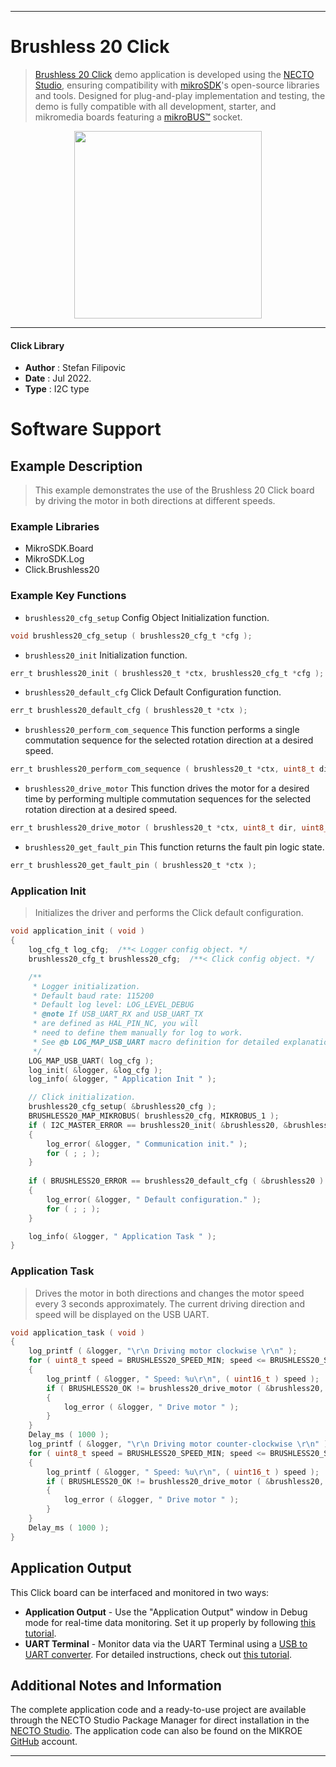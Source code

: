 
---
# Brushless 20 Click

> [Brushless 20 Click](https://www.mikroe.com/?pid_product=MIKROE-5294) demo application is developed using
the [NECTO Studio](https://www.mikroe.com/necto), ensuring compatibility with [mikroSDK](https://www.mikroe.com/mikrosdk)'s
open-source libraries and tools. Designed for plug-and-play implementation and testing, the demo is fully compatible with
all development, starter, and mikromedia boards featuring a [mikroBUS&trade;](https://www.mikroe.com/mikrobus) socket.

<p align="center">
  <img src="https://www.mikroe.com/?pid_product=MIKROE-5294&image=1" height=300px>
</p>

---

#### Click Library

- **Author**        : Stefan Filipovic
- **Date**          : Jul 2022.
- **Type**          : I2C type

# Software Support

## Example Description

> This example demonstrates the use of the Brushless 20 Click board by driving the motor in both directions at different speeds.

### Example Libraries

- MikroSDK.Board
- MikroSDK.Log
- Click.Brushless20

### Example Key Functions

- `brushless20_cfg_setup` Config Object Initialization function.
```c
void brushless20_cfg_setup ( brushless20_cfg_t *cfg );
```

- `brushless20_init` Initialization function.
```c
err_t brushless20_init ( brushless20_t *ctx, brushless20_cfg_t *cfg );
```

- `brushless20_default_cfg` Click Default Configuration function.
```c
err_t brushless20_default_cfg ( brushless20_t *ctx );
```

- `brushless20_perform_com_sequence` This function performs a single commutation sequence for the selected rotation direction at a desired speed.
```c
err_t brushless20_perform_com_sequence ( brushless20_t *ctx, uint8_t dir, uint8_t speed );
```

- `brushless20_drive_motor` This function drives the motor for a desired time by performing multiple commutation sequences for the selected rotation direction at a desired speed.
```c
err_t brushless20_drive_motor ( brushless20_t *ctx, uint8_t dir, uint8_t speed, uint32_t time_ms );
```

- `brushless20_get_fault_pin` This function returns the fault pin logic state.
```c
err_t brushless20_get_fault_pin ( brushless20_t *ctx );
```

### Application Init

> Initializes the driver and performs the Click default configuration.

```c
void application_init ( void )
{
    log_cfg_t log_cfg;  /**< Logger config object. */
    brushless20_cfg_t brushless20_cfg;  /**< Click config object. */

    /** 
     * Logger initialization.
     * Default baud rate: 115200
     * Default log level: LOG_LEVEL_DEBUG
     * @note If USB_UART_RX and USB_UART_TX 
     * are defined as HAL_PIN_NC, you will 
     * need to define them manually for log to work. 
     * See @b LOG_MAP_USB_UART macro definition for detailed explanation.
     */
    LOG_MAP_USB_UART( log_cfg );
    log_init( &logger, &log_cfg );
    log_info( &logger, " Application Init " );

    // Click initialization.
    brushless20_cfg_setup( &brushless20_cfg );
    BRUSHLESS20_MAP_MIKROBUS( brushless20_cfg, MIKROBUS_1 );
    if ( I2C_MASTER_ERROR == brushless20_init( &brushless20, &brushless20_cfg ) ) 
    {
        log_error( &logger, " Communication init." );
        for ( ; ; );
    }
    
    if ( BRUSHLESS20_ERROR == brushless20_default_cfg ( &brushless20 ) )
    {
        log_error( &logger, " Default configuration." );
        for ( ; ; );
    }

    log_info( &logger, " Application Task " );
}
```

### Application Task

> Drives the motor in both directions and changes the motor speed every 3 seconds approximately. The current driving direction and speed will be displayed on the USB UART.

```c
void application_task ( void )
{
    log_printf ( &logger, "\r\n Driving motor clockwise \r\n" );
    for ( uint8_t speed = BRUSHLESS20_SPEED_MIN; speed <= BRUSHLESS20_SPEED_MAX; speed += 20 )
    {
        log_printf ( &logger, " Speed: %u\r\n", ( uint16_t ) speed );
        if ( BRUSHLESS20_OK != brushless20_drive_motor ( &brushless20, BRUSHLESS20_DIR_CW, speed, 3000 ) )
        {
            log_error ( &logger, " Drive motor " );
        }
    }
    Delay_ms ( 1000 );
    log_printf ( &logger, "\r\n Driving motor counter-clockwise \r\n" );
    for ( uint8_t speed = BRUSHLESS20_SPEED_MIN; speed <= BRUSHLESS20_SPEED_MAX; speed += 20 )
    {
        log_printf ( &logger, " Speed: %u\r\n", ( uint16_t ) speed );
        if ( BRUSHLESS20_OK != brushless20_drive_motor ( &brushless20, BRUSHLESS20_DIR_CCW, speed, 3000 ) )
        {
            log_error ( &logger, " Drive motor " );
        }
    }
    Delay_ms ( 1000 );
}
```

## Application Output

This Click board can be interfaced and monitored in two ways:
- **Application Output** - Use the "Application Output" window in Debug mode for real-time data monitoring.
Set it up properly by following [this tutorial](https://www.youtube.com/watch?v=ta5yyk1Woy4).
- **UART Terminal** - Monitor data via the UART Terminal using
a [USB to UART converter](https://www.mikroe.com/click/interface/usb?interface*=uart,uart). For detailed instructions,
check out [this tutorial](https://help.mikroe.com/necto/v2/Getting%20Started/Tools/UARTTerminalTool).

## Additional Notes and Information

The complete application code and a ready-to-use project are available through the NECTO Studio Package Manager for 
direct installation in the [NECTO Studio](https://www.mikroe.com/necto). The application code can also be found on
the MIKROE [GitHub](https://github.com/MikroElektronika/mikrosdk_click_v2) account.

---
